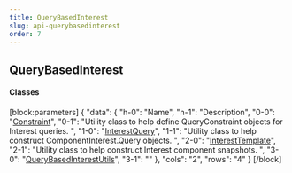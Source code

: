 ```yaml
---
title: QueryBasedInterest
slug: api-querybasedinterest
order: 7
---
```


## QueryBasedInterest
<h4 class="header-scroll"><div class="anchor waypoint" id="classes-querybasedinterest"></div>Classes<a class="fa fa-anchor" href="#classes-querybasedinterest"></a></h4>


[block:parameters]
{
  "data": {
    "h-0": "Name",
    "h-1": "Description",
    "0-0": "[Constraint](doc:api-querybasedinterest-constraint)",
    "0-1": "Utility class to help define QueryConstraint objects for Interest queries. ",
    "1-0": "[InterestQuery](doc:api-querybasedinterest-interestquery)",
    "1-1": "Utility class to help construct ComponentInterest.Query objects. ",
    "2-0": "[InterestTemplate](doc:api-querybasedinterest-interesttemplate)",
    "2-1": "Utility class to help construct Interest component snapshots. ",
    "3-0": "[QueryBasedInterestUtils](doc:api-querybasedinterest-querybasedinterestutils)",
    "3-1": ""
  },
  "cols": "2",
  "rows": "4"
}
[/block]





